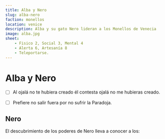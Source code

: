 ```yaml
---
title: Alba y Nero
slug: alba-nero
faction: monellos
location: venice
description: Alba y su gato Nero lideran a los Monellos de Venecia 
image: alba.jpg
sheet:
    - Fisico 2, Social 3, Mental 4
    - Alerta 6, Artesanía 8
    - Teleportarse.
---
```


# Alba y Nero

<Character slug="alba-nero" />

- [ ] Al ojalá no te hubiera creado él contesta ojalá no me hubieras creado.
- [ ] Prefiere no salir fuera por no sufrir la Paradoja.


## Nero

El descubrimiento de los poderes de Nero lleva a conocer a los:

<TagCar slug="black-cats" />
